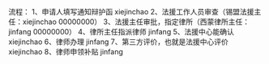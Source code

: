流程：
    1、申请人填写通知辩护函 xiejinchao
    2、法援工作人员审查（锡盟法援主任：xiejinchao 00000000）
    3、法援主任审批，指定律所（西蒙律所主任：jinfang 00000000）
    4、律所主任指派律师 jinfang
    5、法援中心能确认 xiejinchao
    6、律师办理 jinfang
    7、第三方评价，也就是法援中心评价 xiejinchao
    8、律师申领补贴 jinfang
    